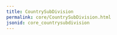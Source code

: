 ```yaml
---
title: CountrySubDivision
permalink: core/CountrySubDivision.html
jsonid: core_countrysubdivision
---
```

